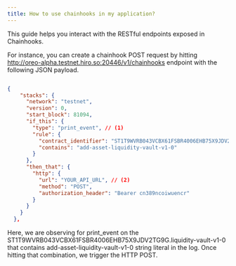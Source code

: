 ```yaml
---
title: How to use chainhooks in my application?
---
```


This guide helps you interact with the RESTful endpoints exposed in Chainhooks.

For instance, you can create a chainhook POST request by hitting http://oreo-alpha.testnet.hiro.so:20446/v1/chainhooks endpoint with the following JSON payload.

```JSON

{
    "stacks": {
      "network": "testnet",
      "version": 0,
      "start_block": 81094,
      "if_this": {
        "type": "print_event", // (1)
        "rule": {
          "contract_identifier": "ST1T9WVRB043VCBX61FSBR4006EHB75X9JDV2TG9G.liquidity-vault-v1-0",
          "contains": "add-asset-liquidity-vault-v1-0"
        }
      },
      "then_that": {
        "http": {
          "url": "YOUR_API_URL", // (2)
          "method": "POST",
          "authorization_header": "Bearer cn389ncoiwuencr"
        }
      }
    }
  },

```

Here, we are observing for print_event on the ST1T9WVRB043VCBX61FSBR4006EHB75X9JDV2TG9G.liquidity-vault-v1-0 that contains add-asset-liquidity-vault-v1-0 string literal in the log. Once hitting that combination, we trigger the HTTP POST.
